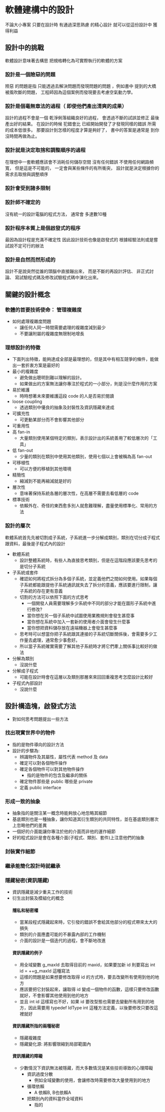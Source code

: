 # 軟體建構中的設計
不論大小專案 只要在設計時 有通過深思熟慮 的精心設計 就可以從這份設計中 獲得利益
## 設計中的挑戰
 軟體設計意味著去構思 把規格轉化為可實際執行的軟體的方案
 ### 設計是一個險惡的問題
 險惡 的問題是指 只能透過去解決問題而發現問題的問題 ，例如書中 提到的大橋被風吹斷的問題， 工程師因為這個案例而發現要去考慮空氣動力學。
###  設計是個毫無章法的過程（ 即使他們產出清爽的成果）
設計的過程不會是一個 乾淨俐落組織良好的過程， 會透過不斷的試誤並修正 最後產出好的結果。 在設計的時候 犯錯會比 已經開始開發了才發現同樣的錯誤 所需的成本低很多。 那要設計到怎樣的程度才算是夠好了， 書中的答案是通常是 到你沒時間再做為止。

### 設計就是決定取捨和調整順序的過程
在理想中一套軟體應該會不消耗任何儲存空間 沒有任何錯誤 不使用任何網路頻寬， 但是這是不可能的， 一定會與某些條件的有所衝突， 設計就是決定根據你的需求去取捨與調整順序
### 設計會受到諸多限制
### 設計師不確定的
沒有統一的設計電腦的程式方法， 通常會 多達數10種
### 設計程序本質上是個啟發式的程序
最因為設計程是充滿不確定性 因此設計技術也像是啟發式的 根據經驗法則或是嘗試說不定可行的辦法
### 設計是自然而然形成的
設計不是說突然從誰的頭腦中直接蹦出來， 而是不斷的再設計評估、 非正式討論、 寫試驗程式碼及修改試驗程式碼中演化出來。
## 關鍵的設計概念
### 軟體的首要技術使命： 管理複雜度
* 如何處理複雜度問題
	* 讓任何人同一時間需要處理的複雜度減到最少
	* 不要讓附屬的複雜度無限制地增長
### 理想設計的特徵
* 下面列出特徵，能夠達成全部是最理想的，但是其中有相互競爭的條件，能做出一套折衷方案是最好的
* 最小的複雜度
	* 避免做出聰明到難以理解的設計。
	* 如果做出的方案無法讓你專注於程式的一小部分，則是沒什麼作用的方案
* 易於維護
	* 時時想著未來要維護這段 code 的人是否易於閱讀
* loose coupling
	* 透過類別中優良的抽象及封裝性及資訊隱藏來達成
* 可擴充性
	* 可更動某部分而不會影響其他部分
* 可重用性
* 高 fan-in
	* 大量類別使用某個特定的類別，表示設計出的系統善用了較低層次的「工具」
* 低 fan-out
	* 少量的類別在類別中使用其他類別，使用七個以上會被稱為高 fan-out
* 可移植性
	* 可以方便的移植到其他環境
* 精簡性
	* 縮減到不能再縮減就是好的
* 層次性
	* 意味著保持系統各層的層次性，在高層不需要去看低層的 code
* 標準技術
	* 依賴外在、奇怪的東西愈多別人就愈難理解，盡量使用標準化、常用的方法
### 設計的層次
軟體系統首先先被切割成子系統，子系統進一步分解成類別，類別在切分成子程式跟資料，最後是子程式內的設計
* 軟體系統
	* 設計整體系統時，有些人為直接思考類別，但是在這階段應該要先思考的是切分子系統
* 子系統或套件
	* 確認如何將程式拆分為多個子系統，並定義他們之間如何使用。如果每個子系統都能跟提他子系統通訊就失去了拆分的意義，應該要進行限制，讓子系統的存在更有意義
	* 切割的方法可以依照下面的方式思考
		* 一個開發人員需要理解多少系統中不同的部分才能在圖形子系統中進行修改?
		* 當你想在另一個子系統中試圖使用業務規則會發生甚麼事
		* 當你想在系統中加入一套新的使用者介面會發生什麼事
		* 當你想把資料儲存放在遠端機器上會發生甚麼事
	* 思考時可以想當你把子系統跟其連接的子系統切斷關係後，會需要多少工作量去處理，通常愈少事愈好。
	* 所以當子系統確實需要了解其他子系統時才將它們牽上關係事比較好的做法
* 分解為類別
	* 沒說什麼
* 分解成子程式
	* 可能在設計時會在這層以及類別那層來來回回重複思考怎麼設計比較好
* 子程式內部設計
	* 沒說什麼
## 設計構造塊，啟發式方法
* 對如何思考問題提出一些方法
### 找出現實世界中的物件
* 指的是物件導向的設計方法
* 設計的步驟為:
	* 辨識物件及其屬性，屬性代表 method 及 data
	* 確定可以對各個物件操作
	* 確定各個物件可以對其他物件操作
		* 指的是物件的包含及繼承的關係
	* 確定物件那些是 public 哪些是 private
	* 定義 public interface
### 形成一致的抽象
* 抽象指的是關注某一概念時能夠放心地忽略其細節
* 基底類別也是一種抽象，讓你知道其衍生類別的共同特性，並在基底類別層次上忽略他們的差異
* 一個好的介面能讓你專注於他的介面而非他的運作細節
* 好的程式設計是會在各種介面(子程式、類別、套件)上注意他們的抽象
### 封裝實作細節
### 繼承能簡化設計時就繼承
### 隱藏秘密(資訊隱藏)
* 資訊隱藏是減少重夫工作的技術
* 衍生出封裝及模組化的概念
	#### 隱私和秘密權
	* 當某段程式隱藏起來時，它引發的錯誤不會給其他部分的程式帶來太大的損失
	* 類別的介面應盡可能的不暴露內部的工作機制
	* 介面的設計是一個迭代的過程，會不斷地改進
	#### 資訊隱藏的例子
	* 用全域變數 g_maxId 去取得目前的 maxid，如果要加新 id 則要寫出 int id = ++g_maxId 這種寫法
	* 這樣的問題是如果想要修改取得 id 的方式時，要去改變所有使用到他的地方
	* 應該要把它封裝起來，讓取得 id 變成一個物件的函數，這樣只要修改函數就好，不會影響其他使用到他的地方
	* 並且 int id 這樣寫也不好，如果 id 要改型態也需要去變動所有用到的地方，因此需要用 typedef IdType int 這種方法定義，以後要修改只要改這裡就好
	#### 資訊隱藏所指的兩種秘密
	* 隱藏複雜度
	* 隱藏變化源: 將影響限縮到局部範圍內
	#### 資訊隱藏的障礙
	* 少數情況下資訊無法被隱藏，而大多數情況是某些技術導致的心理障礙
		* 資訊過度分散
			* 例如全域變數的使用，會讓修改時需要修改大量使用到的地方
		* 循環依賴
			* A 依賴B, B也依賴A
		* 把類別內的資料當作全域資料
			* 指的


<!--stackedit_data:
eyJoaXN0b3J5IjpbLTEzMzM0MjU3ODcsMTg5NzQ5NzE1NCw1Nz
EwNjIwODIsLTU1ODY3MTU2LDU3OTIxNjk0OCwyMDE4MDg0MjQ3
LDE2MTkyMTgyMTcsMTM0MDYyMzAzMyw4NTcyMDk4OTIsLTQxMj
A1NjQyOSwtMTY0NTQ2MTA2OCw2NjA0NjM1ODldfQ==
-->